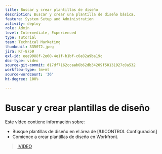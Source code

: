```yaml
---
title: Buscar y crear plantillas de diseño
description: Buscar y crear una plantilla de diseño básica.
feature: System Setup and Administration
activity: deploy
role: Admin
level: Intermediate, Experienced
type: Tutorial
team: Technical Marketing
thumbnail: 335072.jpeg
jira: KT-8759
exl-id: eee9988f-2e60-4e1f-b1bf-c6e82a9ba19c
doc-type: video
source-git-commit: d17df7162ccaab6b62db34209f50131927c0a532
workflow-type: tm+mt
source-wordcount: '36'
ht-degree: 100%

---
```


# Buscar y crear plantillas de diseño

Este vídeo contiene información sobre:

* Busque plantillas de diseño en el área de [!UICONTROL Configuración]
* Comience a crear plantillas de diseño en Workfront.

>[!VIDEO](https://video.tv.adobe.com/v/335072/?quality=12&learn=on&enablevpops)
